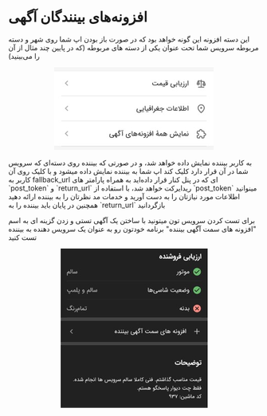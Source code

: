 # افزونه‌های بینندگان آگهی

این دسته افزونه این گونه خواهد بود که در صورت باز بودن اپ شما روی شهر و دسته مربوطه سرویس شما تحت عنوان یکی از دسته های
مربوطه (که در پایین چند مثال از آن را می‌بینید)

<div align="center">
  
![مسیر ارائهٔ خدمات در آگهی](../static/img/demand_addon.jpeg)

</div>
به کاربر بیننده نمایش داده خواهد شد، و در صورتی که بیننده روی دسته‌ای که سرویس شما در آن قرار دارد کلیک کند اپ شما به بیننده نمایش داده میشود و با کلیک روی آن کاربر به
fallback_url
ای که در پنل کنار قرار داده‌اید به همراه پارامتر های
`post_token`
و
`return_url`
ریدایرکت خواهد شد، با استفاده از
`post_token`
مینوانید اطلاعات مورد نیازتان را به دست آورید و خدمات مد نظرتان را به بیننده ارائه دهید
همچنین در پایان باید بیننده را به 
`return_url`
بازگردانید

<br />

برای تست کردن سرویس تون میتونید با ساختن یک آگهی تستی و زدن گزینه ای به اسم
"افزونه های سمت آگهی بیننده"
برنامه خودتون رو به عنوان یک سرویس دهنده به بیننده تست کنید

<div align="center">
  
![مسیر ارائهٔ خدمات در آگهی](../static/img/test_demand.jpeg)

</div>
